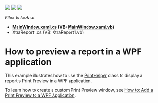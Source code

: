 <!-- default badges list -->
![](https://img.shields.io/endpoint?url=https://codecentral.devexpress.com/api/v1/VersionRange/128602277/11.1.4%2B)
[![](https://img.shields.io/badge/Open_in_DevExpress_Support_Center-FF7200?style=flat-square&logo=DevExpress&logoColor=white)](https://supportcenter.devexpress.com/ticket/details/E4715)
[![](https://img.shields.io/badge/📖_How_to_use_DevExpress_Examples-e9f6fc?style=flat-square)](https://docs.devexpress.com/GeneralInformation/403183)
<!-- default badges end -->
<!-- default file list -->
*Files to look at*:

* **[MainWindow.xaml.cs](./CS/E4715/MainWindow.xaml.cs) (VB: [MainWindow.xaml.vb](./VB/E4715/MainWindow.xaml.vb))**
* [XtraReport1.cs](./CS/E4715/XtraReport1.cs) (VB: [XtraReport1.vb](./VB/E4715/XtraReport1.vb))
<!-- default file list end -->
# How to preview a report in a WPF application


<p>This example illustrates how to use the <a href="https://documentation.devexpress.com/#WPF/clsDevExpressXpfPrintingPrintHelpertopic">PrintHelper</a> class to display a report's Print Preview in a WPF application.</p>
<p>To learn how to create a custom Print Preview window, see <a href="https://documentation.devexpress.com/#XtraReports/CustomDocument15016">How to: Add a Print Preview to a WPF Application</a>.</p>
<p> </p>

<br/>


